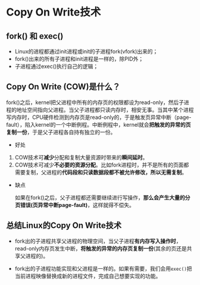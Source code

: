 #  Copy On Write技术 

## fork() 和 exec()

-   Linux的进程都通过init进程或init的子进程fork(vfork)出来的；
-   fork()出来的所有子进程和init进程是一样的，除PID外；
-   子进程通过exec()执行自己的逻辑；

## Copy On Write (COW)是什么？

fork()之后，kernel把父进程中所有的内存页的权限都设为read-only，然后子进程的地址空间指向父进程。当父子进程都只读内存时，相安无事。当其中某个进程写内存时，CPU硬件检测到内存页是read-only的，于是触发页异常中断（page-fault），陷入kernel的一个中断例程。中断例程中，kernel就会**把触发的异常的页复制一份**，于是父子进程各自持有独立的一份。



-   好处

1.  COW技术可**减少**分配和复制大量资源时带来的**瞬间延时**。
2.  COW技术可减少**不必要的资源分配**。比如fork进程时，并不是所有的页面都需要复制，父进程的**代码段和只读数据段都不被允许修改，所以无需复制**。



-   缺点

    如果在fork()之后，父子进程都还需要继续进行写操作，**那么会产生大量的分页错误(页异常中断page-fault)**，这样就得不偿失。

    

## 总结Linux的Copy On Write技术 

-   fork出的子进程共享父进程的物理空间，当父子进程**有内存写入操作时**，read-only内存页发生中断，**将触发的异常的内存页复制一份**(其余的页还是共享父进程的)。

-   fork出的子进程功能实现和父进程是一样的。如果有需要，我们会用`exec()`把当前进程映像替换成新的进程文件，完成自己想要实现的功能。